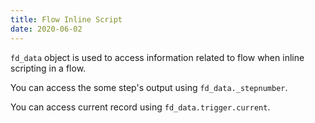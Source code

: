 ```yaml
---
title: Flow Inline Script
date: 2020-06-02
---
```


`fd_data` object is used to access information related to flow when inline scripting in a flow.

You can access the some step's output using `fd_data._stepnumber`.

You can access current record using `fd_data.trigger.current`.